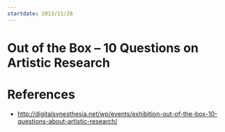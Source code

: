 ```yaml
---
startdate: 2013/11/28
---
```

# Out of the Box – 10 Questions on Artistic Research

# References
* http://digitalsynesthesia.net/wp/events/exhibition-out-of-the-box-10-questions-about-artistic-research/
